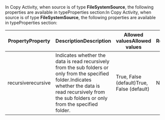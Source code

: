 <span data-ttu-id="c2715-101">In Copy Activity, when source is of type **FileSystemSource**, the following properties are available in typeProperties section:</span><span class="sxs-lookup"><span data-stu-id="c2715-101">In Copy Activity, when source is of type **FileSystemSource**, the following properties are available in typeProperties section:</span></span>

| <span data-ttu-id="c2715-102">Property</span><span class="sxs-lookup"><span data-stu-id="c2715-102">Property</span></span> | <span data-ttu-id="c2715-103">Description</span><span class="sxs-lookup"><span data-stu-id="c2715-103">Description</span></span> | <span data-ttu-id="c2715-104">Allowed values</span><span class="sxs-lookup"><span data-stu-id="c2715-104">Allowed values</span></span> | <span data-ttu-id="c2715-105">Required</span><span class="sxs-lookup"><span data-stu-id="c2715-105">Required</span></span> |
| --- | --- | --- | --- |
| <span data-ttu-id="c2715-106">recursive</span><span class="sxs-lookup"><span data-stu-id="c2715-106">recursive</span></span> |<span data-ttu-id="c2715-107">Indicates whether the data is read recursively from the sub folders or only from the specified folder.</span><span class="sxs-lookup"><span data-stu-id="c2715-107">Indicates whether the data is read recursively from the sub folders or only from the specified folder.</span></span> |<span data-ttu-id="c2715-108">True, False (default)</span><span class="sxs-lookup"><span data-stu-id="c2715-108">True, False (default)</span></span> |<span data-ttu-id="c2715-109">No</span><span class="sxs-lookup"><span data-stu-id="c2715-109">No</span></span> |

